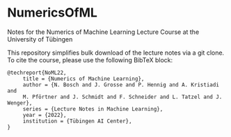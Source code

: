 # NumericsOfML
Notes for the Numerics of Machine Learning Lecture Course at the University of Tübingen

This repository simplifies bulk download of the lecture notes via a git clone. To cite the course, please use the following BibTeX block:

```
@techreport{NoML22,
     title = {Numerics of Machine Learning},
     author = {N. Bosch and J. Grosse and P. Hennig and A. Kristiadi and
     M. Pförtner and J. Schmidt and F. Schneider and L. Tatzel and J. Wenger},     
     series = {Lecture Notes in Machine Learning},     
     year = {2022},
     institution = {Tübingen AI Center},
}
```
